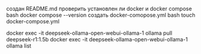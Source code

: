 создан README.md
проверить установлен ли docker и docker compose
bash docker compose --version
создать docker-comopose.yml
bash touch docker-compose.yml

docker exec -it deepseek-ollama-open-webui-ollama-1 ollama pull deepseek-r1:1.5b
docker exec -it deepseek-ollama-open-webui-ollama-1 ollama list 